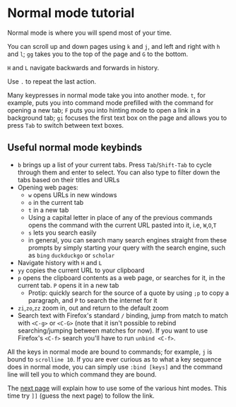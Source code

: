 # Normal mode tutorial

Normal mode is where you will spend most of your time.

You can scroll up and down pages using `k` and `j`, and left and right with `h` and `l`; `gg` takes you to the top of the page and `G` to the bottom.

`H` and `L` navigate backwards and forwards in history.

Use `.` to repeat the last action.

Many keypresses in normal mode take you into another mode. `t`, for example, puts you into command mode prefilled with the command for opening a new tab; `F` puts you into hinting mode to open a link in a background tab; `gi` focuses the first text box on the page and allows you to press `Tab` to switch between text boxes.

## Useful normal mode keybinds

*   `b` brings up a list of your current tabs. Press `Tab`/`Shift-Tab` to cycle through them and enter to select. You can also type to filter down the tabs based on their titles and URLs
*   Opening web pages:
    *   `w` opens URLs in new windows
    *   `o` in the current tab
    *   `t` in a new tab
    *   Using a capital letter in place of any of the previous commands opens the command with the current URL pasted into it, i.e, `W`,`O`,`T`
    *   `s` lets you search easily
    *   in general, you can search many search engines straight from these prompts by simply starting your query with the search engine, such as `bing` `duckduckgo` or `scholar`
*   Navigate history with `H` and `L`
*   `yy` copies the current URL to your clipboard
*   `p` opens the clipboard contents as a web page, or searches for it, in the current tab. `P` opens it in a new tab
    *   Protip: quickly search for the source of a quote by using `;p` to copy a paragraph, and `P` to search the internet for it
*   `zi`,`zo`,`zz` zoom in, out and return to the default zoom
*   Search text with Firefox's standard `/` binding, jump from match to match with `<C-g>` or `<C-G>` (note that it isn't possible to rebind searching/jumping between matches for now). If you want to use Firefox's `<C-f>` search you'll have to run `unbind <C-f>`.

All the keys in normal mode are bound to commands; for example, `j` is bound to `scrolline 10`. If you are ever curious as to what a key sequence does in normal mode, you can simply use `:bind [keys]` and the command line will tell you to which command they are bound.

The [next page](./hint_mode.html) will explain how to use some of the various hint modes. This time try `]]` (guess the next page) to follow the link.

<a href='./tutor.html' rel="prev"></a>
